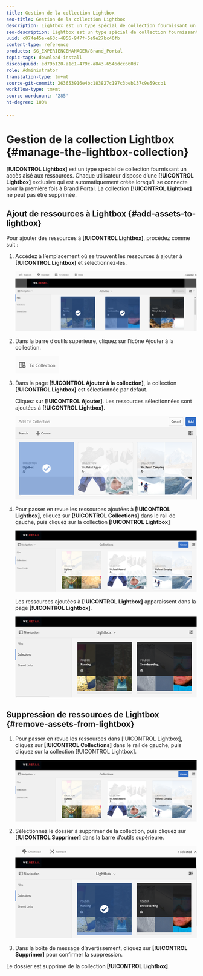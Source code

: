 ```yaml
---
title: Gestion de la collection Lightbox
seo-title: Gestion de la collection Lightbox
description: Lightbox est un type spécial de collection fournissant un accès aisé aux ressources. Chaque utilisateur dispose d’une Lightbox exclusive qui est automatiquement créée lorsqu’il se connecte pour la première fois à Brand Portal. La collection Lightbox ne peut pas être supprimée.
seo-description: Lightbox est un type spécial de collection fournissant un accès aisé aux ressources. Chaque utilisateur dispose d’une Lightbox exclusive qui est automatiquement créée lorsqu’il se connecte pour la première fois à Brand Portal. La collection Lightbox ne peut pas être supprimée.
uuid: c074e45e-e63c-4856-947f-5e9e27bc46fb
content-type: reference
products: SG_EXPERIENCEMANAGER/Brand_Portal
topic-tags: download-install
discoiquuid: ed79b120-a1c1-479c-a843-6546dcc660d7
role: Administrator
translation-type: tm+mt
source-git-commit: 263653916e4bc183827c197c3beb137c9e59ccb1
workflow-type: tm+mt
source-wordcount: '285'
ht-degree: 100%

---
```



# Gestion de la collection Lightbox {#manage-the-lightbox-collection}

**[!UICONTROL Lightbox]** est un type spécial de collection fournissant un accès aisé aux ressources. Chaque utilisateur dispose d’une **[!UICONTROL Lightbox]** exclusive qui est automatiquement créée lorsqu’il se connecte pour la première fois à Brand Portal. La collection **[!UICONTROL Lightbox]** ne peut pas être supprimée.

## Ajout de ressources à Lightbox {#add-assets-to-lightbox}

Pour ajouter des ressources à **[!UICONTROL Lightbox]**, procédez comme suit :

1. Accédez à l’emplacement où se trouvent les ressources à ajouter à **[!UICONTROL Lightbox]** et sélectionnez-les.

   ![](assets/link_sharing_assetselection.png)

1. Dans la barre d’outils supérieure, cliquez sur l’icône Ajouter à la collection.

   ![](assets/add_to_collection.png)

1. Dans la page **[!UICONTROL Ajouter à la collection]**, la collection **[!UICONTROL Lightbox]** est sélectionnée par défaut.

   Cliquez sur **[!UICONTROL Ajouter]**. Les ressources sélectionnées sont ajoutées à **[!UICONTROL Lightbox]**.

   ![](assets/add_to_collectionlightbox.png)

1. Pour passer en revue les ressources ajoutées à **[!UICONTROL Lightbox]**, cliquez sur **[!UICONTROL Collections]** dans le rail de gauche, puis cliquez sur la collection **[!UICONTROL Lightbox]** 

   ![](assets/collections_lightbox.png)

   Les ressources ajoutées à **[!UICONTROL Lightbox]** apparaissent dans la page **[!UICONTROL Lightbox]**.

   ![](assets/added_to_collectionlightbox.png)

## Suppression de ressources de Lightbox {#remove-assets-from-lightbox}

1. Pour passer en revue les ressources dans [!UICONTROL Lightbox], cliquez sur **[!UICONTROL Collections]** dans le rail de gauche, puis cliquez sur la collection [!UICONTROL Lightbox].

   ![](assets/collections_lightbox-1.png)

1. Sélectionnez le dossier à supprimer de la collection, puis cliquez sur **[!UICONTROL Supprimer]** dans la barre d’outils supérieure.

   ![](assets/collections_lightboxdelete.png)

1. Dans la boîte de message d’avertissement, cliquez sur **[!UICONTROL Supprimer]** pour confirmer la suppression.

Le dossier est supprimé de la collection **[!UICONTROL Lightbox]**.
